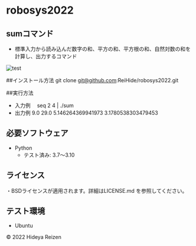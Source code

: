 # robosys2022
## sumコマンド
* 標準入力から読み込んだ数字の和、平方の和、平方根の和、自然対数の和を計算し、出力するコマンド

![test](https://github.com/ReiHide/robosys2022/actions/workflows/test.yml/badge.svg)

##インストール方法
git clone git@github.com:ReiHide/robosys2022.git

##実行方法
* 入力例
　seq 2 4 | ./sum
* 出力例
9.0 29.0 5.146264369941973 3.1780538303479453
 
## 必要ソフトウェア
* Python
  * テスト済み: 3.7～3.10

## ライセンス
・BSDライセンスが適用されます。詳細はLICENSE.md を参照してください。

## テスト環境
* Ubuntu

© 2022 Hideya Reizen
